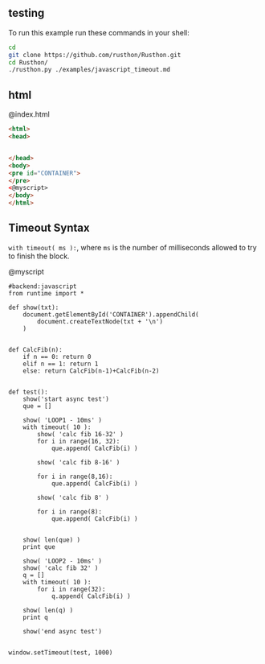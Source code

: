 testing
-------

To run this example run these commands in your shell:

```bash
cd
git clone https://github.com/rusthon/Rusthon.git
cd Rusthon/
./rusthon.py ./examples/javascript_timeout.md
```

html
----


@index.html
```html
<html>
<head>


</head>
<body>
<pre id="CONTAINER">
</pre>
<@myscript>
</body>
</html>
```

Timeout Syntax
--------------------------
`with timeout( ms ):`, where `ms` is the number of milliseconds allowed to try to finish the block.


@myscript
```rusthon
#backend:javascript
from runtime import *

def show(txt):
	document.getElementById('CONTAINER').appendChild(
		document.createTextNode(txt + '\n')
	)


def CalcFib(n):
	if n == 0: return 0
	elif n == 1: return 1
	else: return CalcFib(n-1)+CalcFib(n-2)


def test():
	show('start async test')
	que = []

	show( 'LOOP1 - 10ms' )
	with timeout( 10 ):
		show( 'calc fib 16-32' )
		for i in range(16, 32):
			que.append( CalcFib(i) )

		show( 'calc fib 8-16' )

		for i in range(8,16):
			que.append( CalcFib(i) )

		show( 'calc fib 8' )

		for i in range(8):
			que.append( CalcFib(i) )


	show( len(que) )
	print que

	show( 'LOOP2 - 10ms' )
	show( 'calc fib 32' )
	q = []
	with timeout( 10 ):
		for i in range(32):
			q.append( CalcFib(i) )

	show( len(q) )
	print q

	show('end async test')


window.setTimeout(test, 1000)

```
